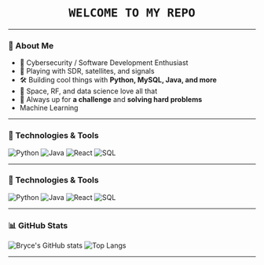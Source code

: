<!-- ⚡ Welcome to Bryce's GitHub ⚡ -->

<h1 align="center">
  <code>WELCOME TO MY REPO</code>
</h1>



---

### 🚀 About Me

- 🔬 Cybersecurity / Software Development Enthusiast
- 📡 Playing with SDR, satellites, and signals
- 🛠️ Building cool things with **Python, MySQL, Java, and more**
- 🌌 Space, RF, and data science love all that
- 🎯 Always up for **a challenge** and **solving hard problems**
- Machine Learning

---

### 🔧 Technologies & Tools
![Python](https://img.shields.io/badge/Python-3776AB?style=for-the-badge&logo=python&logoColor=white)
![Java](https://img.shields.io/badge/Java-ED8B00?style=for-the-badge&logo=java&logoColor=white)
![React](https://img.shields.io/badge/React-20232A?style=for-the-badge&logo=react&logoColor=61DAFB)
![SQL](https://img.shields.io/badge/SQL-4479A1?style=for-the-badge&logo=MySQL&logoColor=white)

---


### 🔧 Technologies & Tools
![Python](https://img.shields.io/badge/Python-3776AB?style=for-the-badge&logo=python&logoColor=white)
![Java](https://img.shields.io/badge/Java-ED8B00?style=for-the-badge&logo=java&logoColor=white)
![React](https://img.shields.io/badge/React-20232A?style=for-the-badge&logo=react&logoColor=61DAFB)
![SQL](https://img.shields.io/badge/SQL-4479A1?style=for-the-badge&logo=MySQL&logoColor=white)

---


### 📊 GitHub Stats
![Bryce's GitHub stats](https://github-readme-stats.vercel.app/api?username=Bryce72&show_icons=true&theme=radical)
![Top Langs](https://github-readme-stats.vercel.app/api/top-langs/?username=Bryce72&layout=compact&theme=radical)

---
